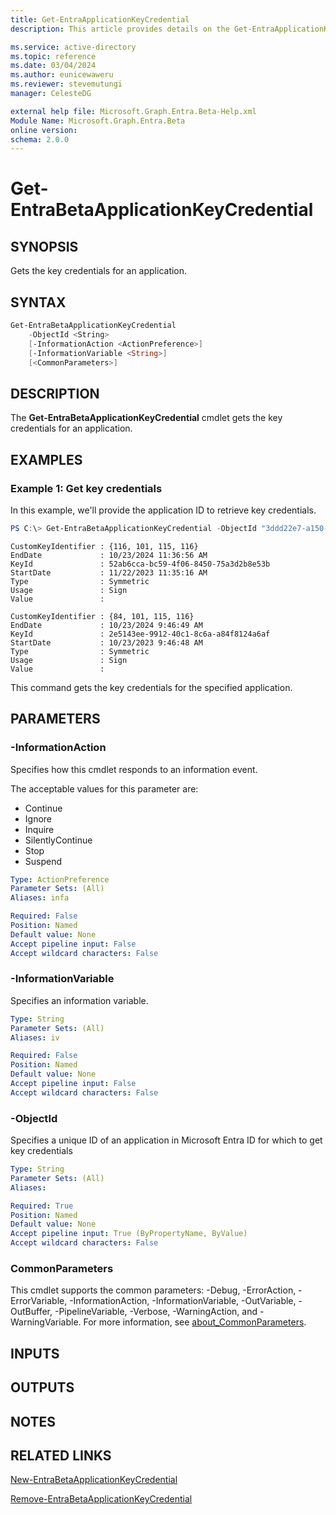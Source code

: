 ```yaml
---
title: Get-EntraApplicationKeyCredential
description: This article provides details on the Get-EntraApplicationKeyCredential command.

ms.service: active-directory
ms.topic: reference
ms.date: 03/04/2024
ms.author: eunicewaweru
ms.reviewer: stevemutungi
manager: CelesteDG

external help file: Microsoft.Graph.Entra.Beta-Help.xml
Module Name: Microsoft.Graph.Entra.Beta
online version:
schema: 2.0.0
---
```


# Get-EntraBetaApplicationKeyCredential

## SYNOPSIS
Gets the key credentials for an application.

## SYNTAX

```powershell
Get-EntraBetaApplicationKeyCredential 
    -ObjectId <String> 
    [-InformationAction <ActionPreference>] 
    [-InformationVariable <String>] 
    [<CommonParameters>]
```

## DESCRIPTION
The **Get-EntraBetaApplicationKeyCredential** cmdlet gets the key credentials for an application.

## EXAMPLES

### Example 1: Get key credentials
In this example, we'll provide the application ID to retrieve key credentials.

```powershell
PS C:\> Get-EntraBetaApplicationKeyCredential -ObjectId "3ddd22e7-a150-4bb3-b100-e410dea1cb84"
```

```output
CustomKeyIdentifier : {116, 101, 115, 116}
EndDate             : 10/23/2024 11:36:56 AM
KeyId               : 52ab6cca-bc59-4f06-8450-75a3d2b8e53b
StartDate           : 11/22/2023 11:35:16 AM
Type                : Symmetric
Usage               : Sign
Value               :

CustomKeyIdentifier : {84, 101, 115, 116}
EndDate             : 10/23/2024 9:46:49 AM
KeyId               : 2e5143ee-9912-40c1-8c6a-a84f8124a6af
StartDate           : 10/23/2023 9:46:48 AM
Type                : Symmetric
Usage               : Sign
Value               :
```

This command gets the key credentials for the specified application.

## PARAMETERS

### -InformationAction
Specifies how this cmdlet responds to an information event.

The acceptable values for this parameter are:

- Continue
- Ignore
- Inquire
- SilentlyContinue
- Stop
- Suspend

```yaml
Type: ActionPreference
Parameter Sets: (All)
Aliases: infa

Required: False
Position: Named
Default value: None
Accept pipeline input: False
Accept wildcard characters: False
```

### -InformationVariable
Specifies an information variable.

```yaml
Type: String
Parameter Sets: (All)
Aliases: iv

Required: False
Position: Named
Default value: None
Accept pipeline input: False
Accept wildcard characters: False
```

### -ObjectId
Specifies a unique ID of an application in Microsoft Entra ID for which to get key credentials

```yaml
Type: String
Parameter Sets: (All)
Aliases:

Required: True
Position: Named
Default value: None
Accept pipeline input: True (ByPropertyName, ByValue)
Accept wildcard characters: False
```

### CommonParameters
This cmdlet supports the common parameters: -Debug, -ErrorAction, -ErrorVariable, -InformationAction, -InformationVariable, -OutVariable, -OutBuffer, -PipelineVariable, -Verbose, -WarningAction, and -WarningVariable. For more information, see [about_CommonParameters](http://go.microsoft.com/fwlink/?LinkID=113216).

## INPUTS

## OUTPUTS

## NOTES

## RELATED LINKS

[New-EntraBetaApplicationKeyCredential](New-EntraBetaApplicationKeyCredential.md)

[Remove-EntraBetaApplicationKeyCredential](Remove-EntraBetaApplicationKeyCredential.md)

